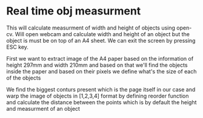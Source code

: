 # Real time obj measurment

This will calculate measurment of width and height of objects using open-cv. Will open webcam and calculate width and height of an object but the object is must
be on top of an A4 sheet. We can exit the screen by pressing ESC key.

First we want to extract image of the A4 paper based on the information of height 297mm and width 210mm and based on that we'll find the objects inside the paper
and based on their pixels we define what's the size of each of the objects

We find the biggest conturs present which is the page itself in our case and warp the image of objects in [1,2,3,4] format by defining reorder function
and calculate the distance between the points which is by default the height and measurment of an object
